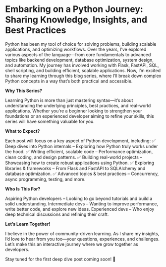 # Embarking on a Python Journey: Sharing Knowledge, Insights, and Best Practices

Python has been my tool of choice for solving problems, building scalable applications, and optimizing workflows. Over the years, I've explored various aspects of the language—from core fundamentals to advanced topics like backend development, database optimization, system design, and automation. My journey has involved working with Flask, FastAPI, SQL, shell scripting, and building efficient, scalable applications. Now, I’m excited to share my learning through this blog series, where I’ll break down complex Python concepts in a way that’s both practical and accessible.

**Why This Series?**

Learning Python is more than just mastering syntax—it’s about understanding the underlying principles, best practices, and real-world applications. Whether you're a beginner looking to strengthen your foundations or an experienced developer aiming to refine your skills, this series will have something valuable for you.

**What to Expect?**

Each post will focus on a key aspect of Python development, including:
✅ Deep dives into Python internals – Exploring how Python truly works under the hood.
✅ Writing efficient, scalable code – Performance optimization, clean coding, and design patterns.
✅ Building real-world projects – Showcasing how to create robust applications using Python.
✅ Exploring libraries & frameworks – From Flask and FastAPI to SQLAlchemy and database optimization.
✅ Advanced topics & best practices – Concurrency, async programming, testing, and more.

**Who Is This For?**

   Aspiring Python developers – Looking to go beyond tutorials and build a solid understanding.
    Intermediate devs – Wanting to improve performance, write better code, and explore new ideas.
    Experienced devs – Who enjoy deep technical discussions and refining their craft.

**Let’s Learn Together!**

I believe in the power of community-driven learning. As I share my insights, I’d love to hear from you too—your questions, experiences, and challenges. Let’s make this an interactive journey where we grow together as developers.

Stay tuned for the first deep dive post coming soon! 🚀
